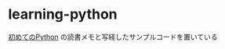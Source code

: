 # learning-python

[初めてのPython](https://www.oreilly.co.jp/books/9784873113937/) の読書メモと写経したサンプルコードを置いている

